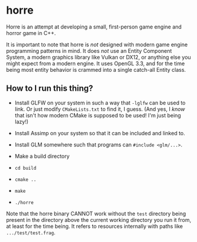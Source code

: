 # horre

Horre is an attempt at developing a small, first-person game engine and horror game in C++.

It is important to note that horre is *not* designed with modern game engine programming patterns in mind.
It does *not* use an Entity Component System, a modern graphics library like Vulkan or DX12, or anything else you might
expect from a modern engine. It uses OpenGL 3.3, and for the time being most entity behavior is crammed into a single
catch-all Entity class. 

## How to I run this thing?

- Install GLFW on your system in such a way that `-lglfw` can be used to link.
  Or just modify `CMakeLists.txt` to find it, I guess.
  (And yes, I *know* that isn't how modern CMake is supposed to be used! I'm just being lazy!)
  
- Install Assimp on your system so that it can be included and linked to.

- Install GLM somewhere such that programs can `#include <glm/...>`. 

- Make a build directory

- `cd build`

- `cmake ..`

- `make`

- `./horre`

Note that the horre binary CANNOT work without the `test` directory being present in the directory above the current
working directory you run it from, at least for the time being. It refers to resources internally with paths like
`.../test/test.frag`.
